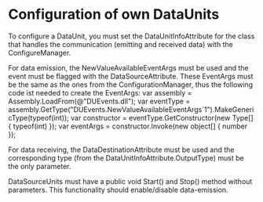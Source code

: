 # Configuration of own DataUnits
To configure a DataUnit, you must set the DataUnitInfoAttribute for the class that handles the communication (emitting and received data) with the ConfigureManager.

For data emission, the NewValueAvailableEventArgs<T> must be used and the event must be flagged with the DataSourceAttribute. These EventArgs must be the same as the ones from the ConfigurationManager, thus the following code ist needed to create the EventArgs:
var assembly = Assembly.LoadFrom(@"DUEvents.dll");
var eventType = assembly.GetType("DUEvents.NewValueAvailableEventArgs`1").MakeGenericType(typeof(int));
var constructor = eventType.GetConstructor(new Type[] { typeof(int) });
var eventArgs = constructor.Invoke(new object[] { number });

For data receiving, the DataDestinationAttribute must be used and the corresponding type (from the DataUnitInfoAttribute.OutputType) must be the only parameter.

DataSourceUnits must have a public void Start() and Stop() method without parameters. This functionality should enable/disable data-emission.

